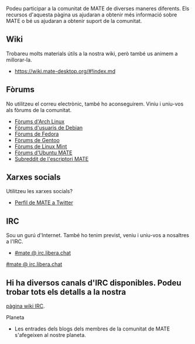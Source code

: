 <!--
.. link:
.. description:
.. tags: Forums,Wiki,IRC,Planet
.. date: 2011-12-05 07:14:07
.. title: Comunitat
.. slug: community
-->

Podeu participar a la comunitat de MATE de diverses maneres diferents. Els recursos
d'aquesta pàgina us ajudaran a obtenir més informació sobre MATE o bé us ajudaran
a obtenir suport de la comunitat.

## Wiki

Trobareu molts materials útils a la nostra wiki, però també us animem a millorar-la.

  * <https://wiki.mate-desktop.org/#!index.md>

## Fòrums

No utilitzeu el correu electrònic, també ho aconseguirem. Viniu i uniu-vos als
fòrums de la comunitat.

  * [Fòrums d'Arch Linux](https://bbs.archlinux.org/)
  * [Fòrums d'usuaris de Debian](http://forums.debian.net/)
  * [Fòrums de Fedora](https://fedoraforum.org/)
  * [Fòrums de Gentoo](https://forums.gentoo.org/)
  * [Fòrums de Linux Mint](https://forums.linuxmint.com/)
  * [Fòrums d'Ubuntu MATE](https://ubuntu-mate.community)
  * [Subreddit de l'escriptori MATE](https://www.reddit.com/r/MATEDesktop)

## Xarxes socials

Utilitzeu les xarxes socials?

  * [Perfil de MATE a Twitter](https://twitter.com/mate_desktop) 

## IRC

Sou un gurú d'Internet. També ho tenim previst, veniu i uniu-vos a nosaltres a
l'IRC.

  * [#mate @ irc.libera.chat](https://web.libera.chat/?#mate)

[#mate @ irc.libera.chat](https://web.libera.chat/?#mate)

## Hi ha diversos canals d'IRC disponibles. Podeu trobar tots els detalls a la nostra
[pàgina wiki IRC](https://wiki.mate-desktop.org/#!pages/irc.md).

Planeta

  * Les entrades dels blogs dels membres de la comunitat de MATE s'afegeixen al nostre
planeta.

